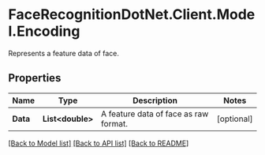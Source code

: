 # FaceRecognitionDotNet.Client.Model.Encoding
Represents a feature data of face.
## Properties

Name | Type | Description | Notes
------------ | ------------- | ------------- | -------------
**Data** | **List&lt;double&gt;** | A feature data of face as raw format. | [optional] 

[[Back to Model list]](../README.md#documentation-for-models) [[Back to API list]](../README.md#documentation-for-api-endpoints) [[Back to README]](../README.md)

